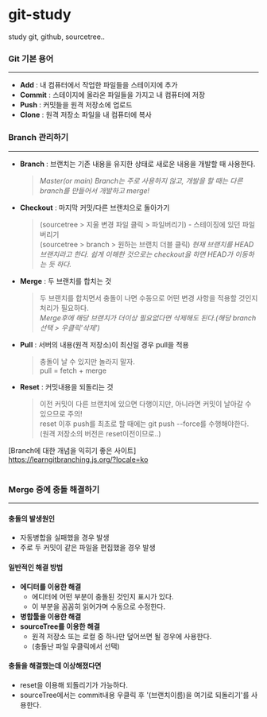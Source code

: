 # git-study
study git, github, sourcetree..


### Git 기본 용어

---------
- **Add** : 내 컴퓨터에서 작업한 파일들을 스테이지에 추가
- **Commit** : 스테이지에 올라온 파일들을 가지고 내 컴퓨터에 저장
- **Push** : 커밋들을 원격 저장소에 업로드
- **Clone** : 원격 저장소 파일을 내 컴퓨터에 복사


### Branch 관리하기

---------
- **Branch**
: 브랜치는 기존 내용을 유지한 상태로 새로운 내용을 개발할 때 사용한다.
  <br>
  >_Master(or main) Branch는 주로 사용하지 않고, 개발을 할 때는 다른 branch를 만들어서 개발하고 merge!_
  
- **Checkout** : 마지막 커밋/다른 브랜치으로 돌아가기
  
  >(sourcetree > 지울 변경 파일 클릭 > 파일버리기) - 스테이징에 있던 파일 버리기</br>
  (sourcetree > branch > 원하는 브랜치 더블 클릭)
  _현재 브랜치를 HEAD 브랜치라고 한다. 쉽게 이해한 것으로는 checkout을 하면 HEAD가 이동하는 듯 하다._
  
- **Merge** : 두 브랜치를 합치는 것
  >두 브랜치를 합치면서 충돌이 나면 수동으로 어떤 변경 사항을 적용할 것인지 처리가 필요하다.
  _<br>Merge후에 해당 브랜치가 더이상 필요없다면 삭제해도 된다.(해당 branch선택 > 우클릭'삭제')_
  
- **Pull** : 서버의 내용(원격 저장소)이 최신일 경우 pull을 적용
  > 충돌이 날 수 있지만 놀라지 말자.   
  pull = fetch + merge
  > 
- **Reset** : 커밋내용을 되돌리는 것
  > 이전 커밋이 다른 브랜치에 있으면 다행이지만, 아니라면 커밋이 날아갈 수 있으므로 주의!  
  > reset 이후 push를 최초로 할 때에는 git push --force를 수행해야한다.  
  > (원격 저장소의 버전은 reset이전이므로..)


[Branch에 대한 개념을 익히기 좋은 사이트]  
https://learngitbranching.js.org/?locale=ko
#
### Merge 중에 충돌 해결하기

------------
#### 충돌의 발생원인
- 자동병합을 실패했을 경우 발생
- 주로 두 커밋이 같은 파일을 편집했을 경우 발생

#### 일반적인 해결 방법
- **에디터를 이용한 해결**
  - 에디터에 어떤 부분이 충돌된 것인지 표시가 있다.
  - 이 부분을 꼼꼼히 읽어가며 수동으로 수정한다.
- **병합툴을 이용한 해결**
- **sourceTree를 이용한 해결**
  - 원격 저장소 또는 로컬 중 하나만 덮어쓰면 될 경우에 사용한다.
  - (충돌난 파일 우클릭에서 선택)
  
#### 충돌을 해결했는데 이상해졌다면
- reset을 이용해 되돌리기가 가능하다.
- sourceTree에서는 commit내용 우클릭 후 '(브랜치이름)을 여기로 되돌리기'를 사용한다.
